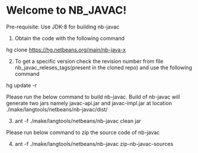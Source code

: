 
Welcome to NB_JAVAC!
===================

Pre-requisite: Use JDK-8 for building nb-javac

1. Obtain the code with the following command

hg clone https://hg.netbeans.org/main/nb-java-x

2. To get a specific version check the revision number from file nb_javac_releses_tags(present in the cloned repo) and use the following command

hg update -r <REVISION NUMBER>

Please run the below command to build nb-javac. Build of nb-javac will generate two jars 
namely javac-api.jar and javac-impl.jar at location ./make/langtools/netbeans/nb-javac/dist/

3. ant -f ./make/langtools/netbeans/nb-javac clean jar

Please run below command to zip the source code of nb-javac

4. ant -f ./make/langtools/netbeans/nb-javac zip-nb-javac-sources